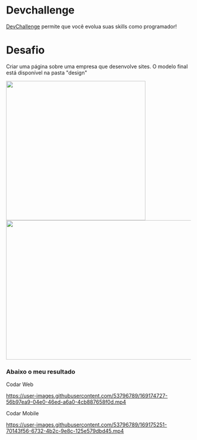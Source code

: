 # Devchallenge
<a href="https://devchallenge.now.sh/"> DevChallenge</a> permite que você evolua suas skills como programador!

# Desafio
Criar uma página sobre uma empresa que desenvolve sites. O modelo final está disponível na pasta "design"

<img src="https://i.ibb.co/2gB9Hkc/codar-mobile.png" width="380" height="380">
<img src="https://i.ibb.co/wpnzvcs/codar-desktop.jpg" width="580" height="380">

### Abaixo o meu resultado

Codar Web

https://user-images.githubusercontent.com/53796789/169174727-56b97ea9-04e0-46ed-a6a0-4cb887658f0d.mp4

Codar Mobile




https://user-images.githubusercontent.com/53796789/169175251-70143f56-6732-4b2c-9e8c-125e579dbd45.mp4

